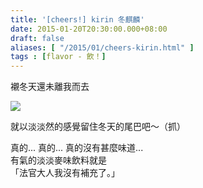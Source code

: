 ```yaml
---
title: '[cheers!] kirin 冬麒麟'
date: 2015-01-20T20:30:00.000+08:00
draft: false
aliases: [ "/2015/01/cheers-kirin.html" ]
tags : [flavor - 飲！]
---
```


襯冬天還未離我而去  

[![](https://farm8.staticflickr.com/7442/9756299756_2c8ea8a4f8_z.jpg)](https://farm8.staticflickr.com/7442/9756299756_2c8ea8a4f8_z.jpg)

就以淡淡然的感覺留住冬天的尾巴吧～（抓）  
  
真的... 真的... 真的沒有甚麼味道...   
有氣的淡淡麥味飲料就是  
「法官大人我沒有補充了。」